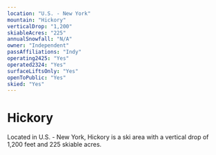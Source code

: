 ```yaml
---
location: "U.S. - New York"
mountain: "Hickory"
verticalDrop: "1,200"
skiableAcres: "225"
annualSnowfall: "N/A"
owner: "Independent"
passAffiliations: "Indy"
operating2425: "Yes"
operated2324: "Yes"
surfaceLiftsOnly: "Yes"
openToPublic: "Yes"
skied: "Yes"
---
```


# Hickory

Located in U.S. - New York, Hickory is a ski area with a vertical drop of 1,200 feet and 225 skiable acres.